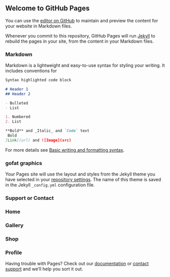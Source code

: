 ## Welcome to GitHub Pages

You can use the [editor on GitHub](https://github.com/GOFATgraphics/Gofat-graphics-design/edit/gh-pages/index.md) to maintain and preview the content for your website in Markdown files.

Whenever you commit to this repository, GitHub Pages will run [Jekyll](https://jekyllrb.com/) to rebuild the pages in your site, from the content in your Markdown files.

### Markdown

Markdown is a lightweight and easy-to-use syntax for styling your writing. It includes conventions for

```markdown
Syntax highlighted code block

# Header 1
## Header 2

- Bulleted
- List

1. Numbered
2. List

**Bold** and _Italic_ and `Code` text
 Bold
[Link](url) and ![Image](src)
```

For more details see [Basic writing and formatting syntax](https://docs.github.com/en/github/writing-on-github/getting-started-with-writing-and-formatting-on-github/basic-writing-and-formatting-syntax).

### gofat graphics

Your Pages site will use the layout and styles from the Jekyll theme you have selected in your [repository settings](https://github.com/GOFATgraphics/Gofat-graphics-design/settings/pages). The name of this theme is saved in the Jekyll `_config.yml` configuration file.

### Support or Contact
### Home
### Gallery
### Shop
### Profile

Having trouble with Pages? Check out our [documentation](https://docs.github.com/categories/github-pages-basics/) or [contact support](https://support.github.com/contact) and we’ll help you sort it out.

